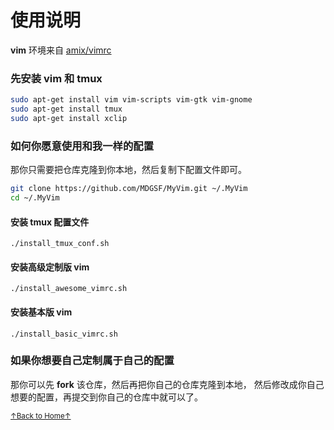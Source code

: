 # 使用说明

**vim** 环境来自 [amix/vimrc](https://github.com/amix/vimrc)

### 先安装 vim 和 tmux

```bash
sudo apt-get install vim vim-scripts vim-gtk vim-gnome
sudo apt-get install tmux
sudo apt-get install xclip
```

### 如何你愿意使用和我一样的配置

那你只需要把仓库克隆到你本地，然后复制下配置文件即可。

```bash
git clone https://github.com/MDGSF/MyVim.git ~/.MyVim
cd ~/.MyVim
```

#### 安装 tmux 配置文件

```
./install_tmux_conf.sh
```

#### 安装高级定制版 vim

```
./install_awesome_vimrc.sh
```

#### 安装基本版 vim

```
./install_basic_vimrc.sh
```

### 如果你想要自己定制属于自己的配置

那你可以先 **fork** 该仓库，然后再把你自己的仓库克隆到本地，
然后修改成你自己想要的配置，再提交到你自己的仓库中就可以了。

<a href='https://github.com/MDGSF/MyVim'><small>↑Back to Home↑</small></a>

